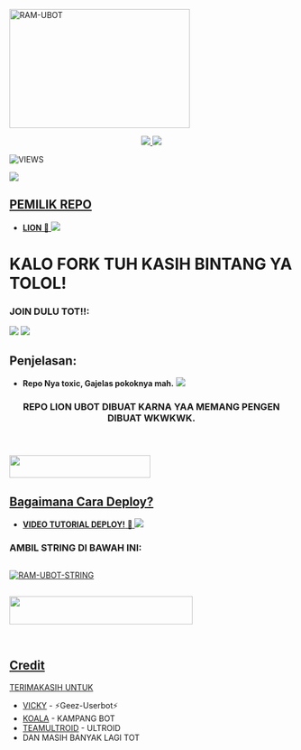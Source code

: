 <a href="https://www.instagram.com/_dwialex?r=nametag"><img src="https://images.cooltext.com/5546022.png" width="320" height="211" alt="  RAM-UBOT" /></a>

<p align="center">
  <a href="https://github.com/ramadhani892/RAM-UBOT/fork">
    <img src="https://img.shields.io/github/forks/ramadhani892/RAM-UBOT?label=Fork&style=social">
    
  </a>
  <a href="https://github.com/ramadhani892/RAM-UBOT">
    <img src="https://img.shields.io/github/stars/ramadhani892/RAM-UBOT?style=social">
  </a>
</p>  

![VIEWS](https://komarev.com/ghpvc/?username=ramadhani892)

<a href="https://t.me/GirlHD"><img src="https://img.shields.io/badge/KODE%20PENILAIAN-A+-blue.svg?style=for-the-badge&logo=Factor.">

## PEMILIK REPO
* **LION** 🦁
[<img src="https://cooltext.com/images/ct_pixel.gif">](https://t.me/maafgausahsokap)

  
  
  
  
# KALO FORK TUH KASIH BINTANG YA TOLOL!


### JOIN DULU TOT!!:

<a href="https://t.me/GirlHD"><img src="https://img.shields.io/badge/Channel%20LION%20UBOT-blue.svg?style=for-the-badge&logo=Telegram"></a>
<a href="https://t.me/Astakulo"><img src="https://img.shields.io/badge/Join-ASTA%20KULO-purple.svg?style=for-the-badge&logo=Telegram"></a>

## Penjelasan:
* **Repo Nya toxic, Gajelas pokoknya mah.** 
[<img src="https://images.cooltext.com/5546023.gif">](https://t.me/ootspambott)


<h3 align="center">REPO LION UBOT DIBUAT KARNA YAA MEMANG PENGEN DIBUAT WKWKWK.</h3>
<p align="center">&nbsp;</p>

### <a href="https://t.me/ootspambot"><img src="https://img.shields.io/badge/GROUP%20SPAM%20RAM%20UBOT-blue?style=flat&logo=Telegram" width="250" height="40.100" />


## Bagaimana Cara Deploy?


* **VIDEO TUTORIAL DEPLOY!** 🔧
[<img src="https://telegra.ph/file/58d91d11b3ec8335793dc.jpg">](https://t.me/UserbotChannel/36)

### AMBIL STRING DI BAWAH INI:

##
[![RAM-UBOT-STRING](https://replit.com/badge/github/@ramadhani892/RAM-UBOT)](https://replit.com/@ramadhani892/RAM-UBOT-STRING)
##
<a href="https://heroku.com/deploy?template=https://github.com/AlexdwiProject/LION-UBOT.git"><img src="https://img.shields.io/badge/DEPLOY%20LION%20UBOT%20DI%20HEROKU-greend?style=flat&logo=Heroku" width="325" height="50.100" />

<br>
</p>

## Credit
TERIMAKASIH UNTUK

*   [VICKY](https://t.me/vckyouubitch) - ⚡Geez-Userbot⚡
*   [KOALA](https://t.me/manusiarakitann) - KAMPANG BOT
*   [TEAMULTROID](https://github.com/TeamUltroid) - ULTROID
*    DAN MASIH BANYAK LAGI TOT
